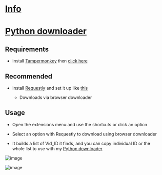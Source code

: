 # [Info](https://github.com/PatrickL546/How-to-download-hydrax-abyss.to)

# [Python downloader](https://github.com/PatrickL546/Hydrax-Abyss.to-DownloadHelper-Python)

## Requirements

- Install [Tampermonkey](https://www.tampermonkey.net/) then [click here](https://github.com/PatrickL546/Hydrax-Abyss.to-DownloadHelper/raw/master/Hydrax-Abyss.to-DownloadHelper.user.js)

## Recommended

- Install [Requestly](https://requestly.com/) and set it up like [this](https://github.com/PatrickL546/How-to-download-hydrax-abyss.to?tab=readme-ov-file#download-from-browser)

  - Downloads via browser downloader

## Usage

- Open the extensions menu and use the shortcuts or click an option

- Select an option with Requestly to download using browser downloader

- It builds a list of Vid_ID it finds, and you can copy individual ID or the whole list to use with my [Python downloader](https://github.com/PatrickL546/Hydrax-Abyss.to-DownloadHelper-Python)

![image](https://github.com/user-attachments/assets/704deb6e-d5de-48ca-ae45-f0ea2e70a988)

![image](https://github.com/PatrickL546/Hydrax-Abyss.to-DownloadHelper-Userscript/assets/75874561/08c142ae-7374-4781-9da5-a6262a41ba49)
